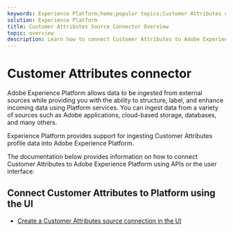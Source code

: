 ```yaml
---
keywords: Experience Platform;home;popular topics;Customer Attributes connector
solution: Experience Platform
title: Customer Attributes Source Connector Overview
topic: overview
description: Learn how to connect Customer Attributes to Adobe Experience Platform using APIs or the user interface
---
```


# Customer Attributes connector

Adobe Experience Platform allows data to be ingested from external sources while providing you with the ability to structure, label, and enhance incoming data using Platform services. You can ingest data from a variety of sources such as Adobe applications, cloud-based storage, databases, and many others.

Experience Platform provides support for ingesting Customer Attributes profile data into Adobe Experience Platform. 

The documentation below provides information on how to connect Customer Attributes to Adobe Experience Platform using APIs or the user interface:

## Connect Customer Attributes to Platform using the UI

- [Create a Customer Attributes source connection in the UI](../../tutorials/ui/create/adobe-applications/customer-attributes.md)
